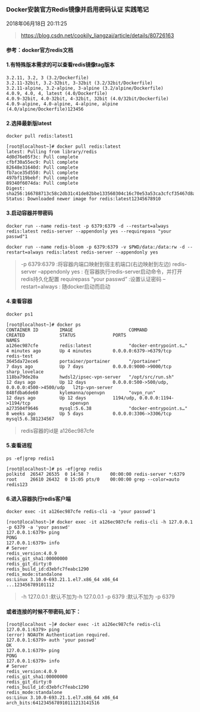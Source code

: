### Docker安装官方Redis镜像并启用密码认证 实践笔记

2018年06月18日 20:11:25

>   https://blog.csdn.net/cookily_liangzai/article/details/80726163

#### 参考：docker官方redis文档

#### 1.有特殊版本需求的可以查看redis镜像tag版本

```shell
3.2.11, 3.2, 3 (3.2/Dockerfile)
3.2.11-32bit, 3.2-32bit, 3-32bit (3.2/32bit/Dockerfile)
3.2.11-alpine, 3.2-alpine, 3-alpine (3.2/alpine/Dockerfile)
4.0.9, 4.0, 4, latest (4.0/Dockerfile)
4.0.9-32bit, 4.0-32bit, 4-32bit, 32bit (4.0/32bit/Dockerfile)
4.0.9-alpine, 4.0-alpine, 4-alpine, alpine (4.0/alpine/Dockerfile)123456
```

#### 2.选择最新版latest

```shell
docker pull redis:latest1
```

```shell
[root@localhost~]# docker pull redis:latest
latest: Pulling from library/redis
4d0d76e05f3c: Pull complete 
cfbf30a55ec9: Pull complete 
82648e31640d: Pull complete 
fb7ace35d550: Pull complete 
497bf119bebf: Pull complete 
89340f6074da: Pull complete 
Digest: sha256:166788713c58c2db31c41de82bbe133560304c16c70e53a53ca3cfcf35467d8a
Status: Downloaded newer image for redis:latest12345678910
```

#### 3.启动容器并带密码

```shell
docker run --name redis-test -p 6379:6379 -d --restart=always redis:latest redis-server --appendonly yes --requirepass "your passwd"1

docker run --name redis-bloom -p 6379:6379 -v $PWD/data:/data:rw -d --restart=always redis:latest redis-server --appendonly yes
```

>   -p 6379:6379 :将容器内端口映射到宿主机端口(右边映射到左边) 
>   redis-server –appendonly yes : 在容器执行redis-server启动命令，并打开redis持久化配置 
>   requirepass “your passwd” :设置认证密码 
>   –restart=always : 随docker启动而启动

#### 4.查看容器

```shell
docker ps1
```

```shell
[root@localhost~]# docker ps
CONTAINER ID        IMAGE                     COMMAND                  CREATED             STATUS              PORTS                                          NAMES
a126ec987cfe        redis:latest              "docker-entrypoint.s…"   4 minutes ago       Up 4 minutes        0.0.0.0:6379->6379/tcp                         redis-test
3645da72ece6        portainer/portainer       "/portainer"             7 days ago          Up 7 days           0.0.0.0:9000->9000/tcp                         sharp_lovelace
118ba79de20a        hwdsl2/ipsec-vpn-server   "/opt/src/run.sh"        12 days ago         Up 12 days          0.0.0.0:500->500/udp, 0.0.0.0:4500->4500/udp   l2tp-vpn-server
848fdba6de60        kylemanna/openvpn         "ovpn_run"               12 days ago         Up 12 days          1194/udp, 0.0.0.0:1194->1194/tcp               openvpn
a273504f9646        mysql:5.6.38              "docker-entrypoint.s…"   8 weeks ago         Up 5 days           0.0.0.0:3306->3306/tcp                         mysql5.6.381234567
```

>   redis容器的id是 a126ec987cfe

#### 5.查看进程

```shell
ps -ef|grep redis1
```

```shell
[root@localhost~]# ps -ef|grep redis
polkitd  26547 26535  0 14:58 ?        00:00:00 redis-server *:6379
root     26610 26432  0 15:05 pts/0    00:00:00 grep --color=auto redis123
```

#### 6.进入容器执行redis客户端

```shell
docker exec -it a126ec987cfe redis-cli -a 'your passwd'1
```

```shell
[root@localhost~]# docker exec -it a126ec987cfe redis-cli -h 127.0.0.1 -p 6379 -a 'your passwd'
127.0.0.1:6379> ping
PONG
127.0.0.1:6379> info
# Server
redis_version:4.0.9
redis_git_sha1:00000000
redis_git_dirty:0
redis_build_id:d3ebfc7feabc1290
redis_mode:standalone
os:Linux 3.10.0-693.21.1.el7.x86_64 x86_64
...123456789101112
```

>   -h 127.0.0.1 :默认不加为-h 127.0.0.1 
>   -p 6379 :默认不加为 -p 6379

#### 或者连接的时候不带密码,如下：

```shell
[root@localhost ~]# docker exec -it a126ec987cfe redis-cli
127.0.0.1:6379> ping
(error) NOAUTH Authentication required.
127.0.0.1:6379> auth 'your passwd'
OK
127.0.0.1:6379> ping
PONG
127.0.0.1:6379> info
# Server
redis_version:4.0.9
redis_git_sha1:00000000
redis_git_dirty:0
redis_build_id:d3ebfc7feabc1290
redis_mode:standalone
os:Linux 3.10.0-693.21.1.el7.x86_64 x86_64
arch_bits:6412345678910111213141516
```
